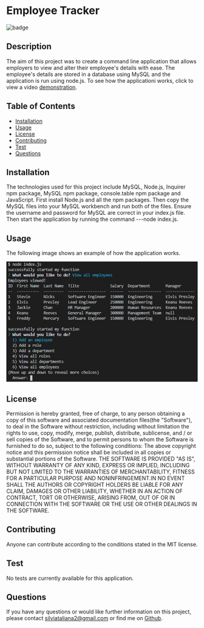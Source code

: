 # Employee Tracker

![badge](https://img.shields.io/badge/License-MIT-Green)

## Description
The aim of this project was to create a command line application that allows employers to view and alter their employee's details with ease. The employee's details are stored in a database using MySQL and the application is run using node.js. To see how the applicationi works, click to view a video [demonstration]().

## Table of Contents 

* [Installation](#installation)
* [Usage](#usage)
* [License](#License)
* [Contributing](#contributing)
* [Test](#test)
* [Questions](#questions)

## Installation
The technologies used for this project include MySQL, Node.js, Inquirer npm package, MySQL npm package, console.table npm package and JavaScript. First install Node.js and all the npm packages. Then copy the MySQL files into your MySQL workbench and run both of the files. Ensure the username and password for MySQL are correct in your index.js file. Then start the application by running the command ---node index.js.

## Usage
The following image shows an example of how the application works. 

![pic](./assets/viewEmployees.jpg)

## License 
Permission is hereby granted, free of charge, to any person obtaining a copy of this software and associated documentation files(the "Software"), to deal in the Software without restriction, including without limitation the rights to use, copy, modify, merge, publish, distribute, sublicense, and / or sell copies of the Software, and to permit persons to whom the Software is furnished to do so, subject to the following conditions: The above copyright notice and this permission notice shall be included in all copies or substantial portions of the Software. THE SOFTWARE IS PROVIDED "AS IS", WITHOUT WARRANTY OF ANY KIND, EXPRESS OR IMPLIED, INCLUDING BUT NOT LIMITED TO THE WARRANTIES OF MERCHANTABILITY, FITNESS FOR A PARTICULAR PURPOSE AND NONINFRINGEMENT.IN NO EVENT SHALL THE AUTHORS OR COPYRIGHT HOLDERS BE LIABLE FOR ANY CLAIM, DAMAGES OR OTHER LIABILITY, WHETHER IN AN ACTION OF CONTRACT, TORT OR OTHERWISE, ARISING FROM, OUT OF OR IN CONNECTION WITH THE SOFTWARE OR THE USE OR OTHER DEALINGS IN THE SOFTWARE.

## Contributing
Anyone can contribute according to the conditions stated in the MIT license.

## Test
No tests are currently available for this application.

## Questions
If you have any questions or would like further information on this project, 
please contact silviataliana2@gmail.com or find me on [Github](https://github.com/silvia-taliana).
